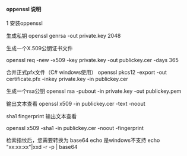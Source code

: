 #### oppenssl 说明

1 安装oppenssl 

生成私钥
openssl genrsa -out private.key 2048


生成一个X.509公钥证书文件

openssl req -new -x509 -key private.key -out publickey.cer -days 365

合并正式pfx文件（C# windows使用）
openssl pkcs12 -export -out certificate.pfx -inkey private.key -in publickey.cer

生成一个rsa公钥
openssl rsa -pubout -in private.key -out publickey.pem



输出文本查看
openssl x509 -in publickey.cer -text -noout

sha1 fingerprint 输出文本查看

openssl x509 -sha1 -in publickey.cer -noout -fingerprint

检索指纹后，您需要转换为 base64  echo 是windows不支持
echo "xx:xx:xx"|xxd -r -p | base64







